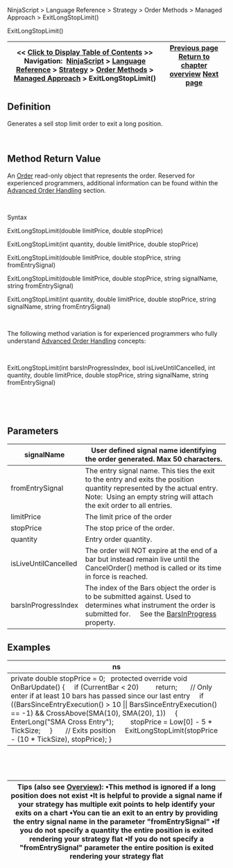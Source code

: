 ﻿


NinjaScript \> Language Reference \> Strategy \> Order Methods \> Managed Approach \> ExitLongStopLimit()






















ExitLongStopLimit()







| \<\< [Click to Display Table of Contents](exitlongstoplimit.md) \>\> **Navigation:**     [NinjaScript](ninjascript-1.md) \> [Language Reference](language_reference_wip-1.md) \> [Strategy](strategy-1.md) \> [Order Methods](order_methods-1.md) \> [Managed Approach](managed_approach-1.md) \> ExitLongStopLimit() | [Previous page](exitlongmit-1.md) [Return to chapter overview](managed_approach-1.md) [Next page](exitlongstopmarket-1.md) |
| --- | --- |











## Definition


Generates a sell stop limit order to exit a long position.


 


## Method Return Value


An [Order](order-1.md) read\-only object that represents the order. Reserved for experienced programmers, additional information can be found within the [Advanced Order Handling](advanced_order_handling-1.md) section.   

 


Syntax  

ExitLongStopLimit(double limitPrice, double stopPrice)


ExitLongStopLimit(int quantity, double limitPrice, double stopPrice)   

ExitLongStopLimit(double limitPrice, double stopPrice, string fromEntrySignal)


ExitLongStopLimit(double limitPrice, double stopPrice, string signalName, string fromEntrySignal)


ExitLongStopLimit(int quantity, double limitPrice, double stopPrice, string signalName, string fromEntrySignal)


 


The following method variation is for experienced programmers who fully understand [Advanced Order Handling](advanced_order_handling-1.md) concepts:


 


ExitLongStopLimit(int barsInProgressIndex, bool isLiveUntilCancelled, int quantity, double limitPrice, double stopPrice, string signalName, string fromEntrySignal)


 


 


## Parameters




| signalName | User defined signal name identifying the order generated. Max 50 characters. |
| --- | --- |
| fromEntrySignal | The entry signal name. This ties the exit to the entry and exits the position quantity represented by the actual entry.    Note:  Using an empty string will attach the exit order to all entries. |
| limitPrice | The limit price of the order |
| stopPrice | The stop price of the order. |
| quantity | Entry order quantity. |
| isLiveUntilCancelled | The order will NOT expire at the end of a bar but instead remain live until the CancelOrder() method is called or its time in force is reached. |
| barsInProgressIndex | The index of the Bars object the order is to be submitted against. Used to determines what instrument the order is submitted for.      See the [BarsInProgress](barsinprogress-1.md) property. |



## 


## 


## Examples




| ns |
| --- |
| private double stopPrice \= 0;   protected override void OnBarUpdate() {      if (CurrentBar \< 20)          return;        // Only enter if at least 10 bars has passed since our last entry      if ((BarsSinceEntryExecution() \> 10 \|\| BarsSinceEntryExecution() \=\= \-1) \&\& CrossAbove(SMA(10), SMA(20), 1))      {          EnterLong("SMA Cross Entry");          stopPrice \= Low\[0] \- 5 \* TickSize;      }        // Exits position      ExitLongStopLimit(stopPrice \- (10 \* TickSize), stopPrice); } |



   

 




| Tips (also see [Overview](managed_approach-1.md)): •This method is ignored if a long position does not exist •It is helpful to provide a signal name if your strategy has multiple exit points to help identify your exits on a chart •You can tie an exit to an entry by providing the entry signal name in the parameter "fromEntrySignal" •If you do not specify a quantity the entire position is exited rendering your strategy flat •If you do not specify a "fromEntrySignal" parameter the entire position is exited rendering your strategy flat |
| --- |









